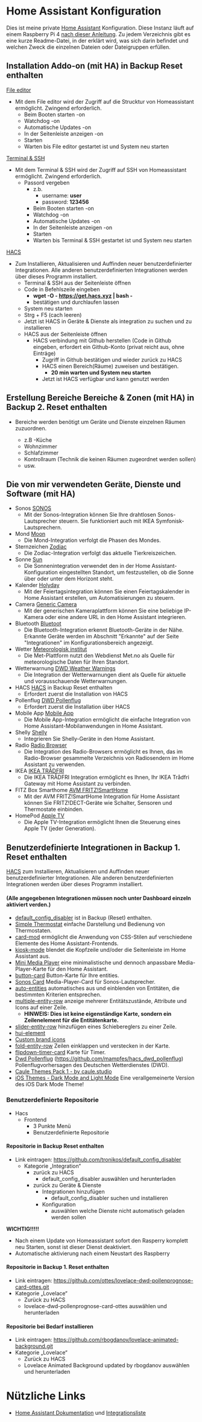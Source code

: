 # Home Assistant Konfiguration

Dies ist meine private [Home Assistant](https://home-assistant.io/) Konfiguration. Diese Instanz läuft auf einem Raspberry Pi 4 [nach dieser Anleitung](https://home-assistant.io/docs/installation/raspberry-pi/).
Zu jedem Verzeichnis gibt es eine kurze Readme-Datei, in der erklärt wird, was sich darin befindet und welchen Zweck die einzelnen Dateien oder Dateigruppen erfüllen.


## Installation Addo-on (mit HA) in Backup Reset enthalten
  [File editor](https://github.com/home-assistant/addons/tree/master/configurator)
  * Mit dem File editor wird der Zugriff auf die Strucktur von Homeassistant ermöglicht. Zwingend erforderlich.
    - Beim Booten starten -on
    - Watchdog -on
    - Automatische Updates -on
    - In der Seitenleiste anzeigen -on
    - Starten
    - Warten bis File editor gestartet ist und System neu starten
        
  [Terminal & SSH](https://github.com/hassio-addons/addon-ssh)
  * Mit dem Terminal & SSH wird der Zugriff auf SSH von Homeassistant ermöglicht. Zwingend erforderlich.
    - Passord vergeben
      - z.b.
        - username: **user**
        - password: **123456**
      - Beim Booten starten -on
      - Watchdog -on
      - Automatische Updates -on
      - In der Seitenleiste anzeigen -on
      - Starten
      - Warten bis Terminal & SSH gestartet ist und System neu starten
  
  [HACS](https://hacs.netlify.com)
  * Zum Installieren, Aktualisieren und Auffinden neuer benutzerdefinierter Integrationen. Alle anderen benutzerdefinierten Integrationen werden über dieses Programm installiert.
    - Terminal & SSH aus der Seitenleiste öffnen
    - Code in Befehlszeile eingeben
      - **wget -O - https://get.hacs.xyz | bash -**
      - bestätigen und durchlaufen lassen
    - System neu starten
    - Strg + F5 (cach leeren)
    - Jetzt ist HACS in Geräte & Dienste als integration zu suchen und zu installieren
    - HACS aus der Seitenleiste öffnen
      - HACS verbindung mit Github herstellen (Code in Github eingeben, erfordert ein Github-Konto (privat reicht aus, ohne Einträge)
        - Zugriff in Github bestätigen und wieder zurück zu HACS
        - HACS einen Bereich(Räume) zuweisen und bestätigen.
          - **20 min warten und System neu starten**
        - Jetzt ist HACS verfügbar und kann genutzt werden


## Erstellung Bereiche Bereiche & Zonen (mit HA) in Backup 2. Reset enthalten
  * Bereiche werden benötigt um Geräte und Dienste einzelnen Räumen zuzuordnen.

    - z.B -Küche
    - Wohnzimmer
    - Schlafzimmer
    - Kontrollraum (Technik die keinen Räumen zugeordnet werden sollen)
    - usw.


## Die von mir verwendeten Geräte, Dienste und Software (mit HA)
  * Sonos [SONOS](https://www.home-assistant.io/integrations/sonos)
    - Mit der Sonos-Integration können Sie Ihre drahtlosen Sonos-Lautsprecher steuern. Sie funktioniert auch mit IKEA Symfonisk-Lautsprechern.
  * Mond [Moon](https://www.home-assistant.io/integrations/moon)
    - Die Mond-Integration verfolgt die Phasen des Mondes.
  * Sternzeichen [Zodiac](https://www.home-assistant.io/integrations/zodiac)
    - Die Zodiac-Integration verfolgt das aktuelle Tierkreiszeichen.
  * Sonne [Sun](https://www.home-assistant.io/integrations/sun)
    - Die Sonnenintegration verwendet den in der Home Assistant-Konfiguration eingestellten Standort, um festzustellen, ob die Sonne über oder unter dem Horizont steht.
  * Kalender [Holyday](https://www.home-assistant.io/integrations/holiday)
    - Mit der Feiertagsintegration können Sie einen Feiertagskalender in Home Assistant erstellen, um Automatisierungen zu steuern.
  * Camera [Generic Camera](https://www.home-assistant.io/integrations/generic)
    - Mit der generischen Kameraplattform können Sie eine beliebige IP-Kamera oder eine andere URL in den Home Assistant integrieren.
  * Bluetooth [Bluetoot](https://www.home-assistant.io/integrations/bluetooth)
    - Die Bluetooth-Integration erkennt Bluetooth-Geräte in der Nähe. Erkannte Geräte werden im Abschnitt "Erkannte" auf der Seite "Integrationen" im Konfigurationsbereich angezeigt.
  * Wetter [Meteorologisk institut](https://www.home-assistant.io/integrations/met)
    - Die Met-Plattform nutzt den Webdienst Met.no als Quelle für meteorologische Daten für Ihren Standort.
  * Wetterwarnung [DWD Weather Warnings](https://www.home-assistant.io/integrations/dwd_weather_warnings)
    - Die Integration der Wetterwarnungen dient als Quelle für aktuelle und vorausschauende Wetterwarnungen.
  * HACS [HACS](https://hacs.netlify.com) in Backup Reset enthalten
    - Erfordert zuerst die Installation von HACS
  * Pollenflug [DWD Pollenflug](https://github.com/mampfes/hacs_dwd_pollenflug) 
    - Erfordert zuerst die Installation über HACS  
  * Mobile App [Mobile App](https://www.home-assistant.io/integrations/mobile_app)
    - Die Mobile App-Integration ermöglicht die einfache Integration von Home Assistant-Mobilanwendungen in Home Assistant.
  * Shelly [Shelly](https://www.home-assistant.io/integrations/shelly)
    - Integrieren Sie Shelly-Geräte in den Home Assistant.
  * Radio [Radio Browser](https://www.home-assistant.io/integrations/radio_browser)
    - Die Integration des Radio-Browsers ermöglicht es Ihnen, das im Radio-Browser gesammelte Verzeichnis von Radiosendern im Home Assistant zu verwenden.
  * IKEA [IKEA TRÅDFRI](https://www.home-assistant.io/integrations/tradfri)
    - Die IKEA TRÅDFRI Integration ermöglicht es Ihnen, Ihr IKEA Trådfri Gateway mit Home Assistant zu verbinden.
  * FITZ Box Smarthome [AVM FRITZ!SmartHome](https://www.home-assistant.io/integrations/fritzbox)
    - Mit der AVM FRITZ!SmartHome Integration für Home Assistant können Sie FRITZ!DECT-Geräte wie Schalter, Sensoren und Thermostate einbinden.
  * HomePod [Apple TV](https://www.home-assistant.io/integrations/apple_tv)
    - Die Apple TV-Integration ermöglicht Ihnen die Steuerung eines Apple TV (jeder Generation).
 
  
## Benutzerdefinierte Integrationen in Backup 1. Reset enthalten
  [HACS](https://hacs.netlify.com) zum Installieren, Aktualisieren und Auffinden neuer benutzerdefinierter Integrationen. Alle anderen benutzerdefinierten Integrationen werden über dieses Programm installiert.
  
  #### (Alle angegebenen Integrationen müssen noch unter Dashboard einzeln aktiviert verden.)
       
  * [default_config_disabler](https://github.com/tronikos/default_config_disabler) ist in Backup (Reset) enthalten.
  * [Simple Thermostat](https://github.com/nervetattoo/simple-thermostat) einfache Darstellung und Bedienung von Thermostaten.
  * [card-mod](https://github.com/thomasloven/lovelace-card-mod) ermöglicht die Anwendung von CSS-Stilen auf verschiedene Elemente des Home Assistant-Frontends.
  * [kiosk-mode](https://github.com/maykar/kiosk-mode) blendet die Kopfzeile und/oder die Seitenleiste im Home Assistant aus.
  * [Mini Media Player](https://github.com/kalkih/mini-media-player) eine minimalistische und dennoch anpassbare Media-Player-Karte für den Home Assistant.
  * [button-card](https://github.com/custom-cards/button-card) Button-Karte für Ihre entities.
  * [Sonos Card](https://github.com/punxaphil/custom-sonos-card) Media-Player-Card für Sonos-Lautsprecher.
  * [auto-entities](https://github.com/thomasloven/lovelace-auto-entities) automatisches aus und einblenden von Entitäten, die bestimmten Kriterien entsprechen.
  * [multiple-entity-row](https://github.com/benct/lovelace-multiple-entity-row) anzeige mehrerer Entitätszustände, Attribute und Icons auf einer Zeile.
    - **HINWEIS: Dies ist keine eigenständige Karte, sondern ein Zeilenelement für die Entitätenkarte.**  
  * [slider-entity-row](https://github.com/thomasloven/lovelace-slider-entity-row) hinzufügen eines Schiebereglers zu einer Zeile.
  * [hui-element](https://github.com/thomasloven/lovelace-hui-element)
  * [Custom brand icons](https://github.com/elax46/custom-brand-icons)
  * [fold-entity-row](https://github.com/thomasloven/lovelace-fold-entity-row) Zeilen einklappen und verstecken in der Karte.
  * [flipdown-timer-card](https://github.com/pmongloid/flipdown-timer-card) Karte für Timer.
  * [Dwd Pollenflug](integration) (https://github.com/mampfes/hacs_dwd_pollenflug) Pollenflugvorhersagen des Deutschen Wetterdienstes (DWD).
  * [Caule Themes Pack 1 - by caule.studio](https://github.com/orickcorreia/caule-themes-pack-1) 
  * [iOS Themes - Dark Mode and Light Mode](https://github.com/basnijholt/lovelace-ios-themes) Eine verallgemeinerte Version des iOS Dark Mode Theme!
    

  ### Benutzerdefinierte Repositorie
  * Hacs
    - Frontend
      - 3 Punkte Menü
      - Benutzerdefinierte Repositorie
 
  #### Repositorie in Backup Reset enthalten        
  * Link eintragen: https://github.com/tronikos/default_config_disabler
    * Kategorie „Integration“
      - zurück zu HACS
        - default_config_disabler auswählen und herunterladen
      - zurück zu Geräte & Dienste
          - Integrationen hinzufügen
            - default_config_disabler suchen und installieren
          - Konfiguration
            - auswählen welche Dienste nicht automatisch geladen werden sollen

  **WICHTIG!!!!!**
  * Nach einem Update von Homeassistant sofort den Rasperry komplett neu Starten, sonst ist dieser Dienst deaktiviert.
  * Automatische aktivierung nach einem Neustart des Raspberry
  
  #### Repositorie in Backup 1. Reset enthalten        
  * Link eintragen: https://github.com/ottes/lovelace-dwd-pollenprognose-card-ottes.git
  * Kategorie „Lovelace“
    - Zurück zu HACS
    - lovelace-dwd-pollenprognose-card-ottes auswählen und herunterladen

 #### Repositorie bei Bedarf installieren 
  * Link eintragen: https://github.com/rbogdanov/lovelace-animated-background.git
  * Kategorie „Lovelace“
    - Zurück zu HACS
    - Lovelace Animated Background updated by rbogdanov auswählen und herunterladen


# Nützliche Links
* [Home Assistant Dokumentation](https://home-assistant.io/docs/) und [Integrationsliste](https://home-assistant.io/integrations/)
